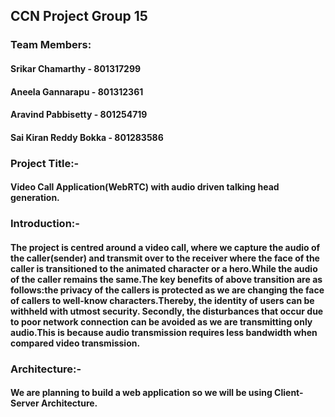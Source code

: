 ## CCN Project Group 15
### Team Members:
#### Srikar Chamarthy - 801317299
#### Aneela Gannarapu - 801312361
#### Aravind Pabbisetty - 801254719
#### Sai Kiran Reddy Bokka - 801283586
### Project Title:- 
#### Video Call Application(WebRTC) with audio driven talking head generation.
### Introduction:-
#### The project is centred around a video call, where we capture the audio of the caller(sender) and transmit over to the receiver where the face of the caller is transitioned to the animated character or a hero.While the audio of the caller remains the same.The key benefits of above transition are as follows:the privacy of the callers is protected as we are changing the face of callers to well-know characters.Thereby, the identity of users can be withheld with utmost security. Secondly, the disturbances that occur due to poor network connection can be avoided as we are transmitting only audio.This is because audio transmission requires less bandwidth when compared video transmission.
### Architecture:-
#### We are planning to build a web application so we will be using Client-Server Architecture.

